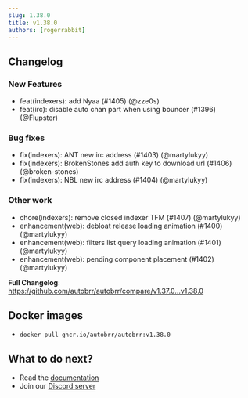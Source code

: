 ```yaml
---
slug: 1.38.0
title: v1.38.0
authors: [rogerrabbit]
---
```


## Changelog

### New Features

- feat(indexers): add Nyaa (#1405) (@zze0s)
- feat(irc): disable auto chan part when using bouncer (#1396) (@Flupster)

### Bug fixes

- fix(indexers): ANT new irc address (#1403) (@martylukyy)
- fix(indexers): BrokenStones add auth key to download url (#1406) (@broken-stones)
- fix(indexers): NBL new irc address (#1404) (@martylukyy)

### Other work

- chore(indexers): remove closed indexer TFM (#1407) (@martylukyy)
- enhancement(web): debloat release loading animation (#1400) (@martylukyy)
- enhancement(web): filters list query loading animation (#1401) (@martylukyy)
- enhancement(web): pending component placement (#1402) (@martylukyy)

**Full Changelog**: https://github.com/autobrr/autobrr/compare/v1.37.0...v1.38.0

## Docker images

- `docker pull ghcr.io/autobrr/autobrr:v1.38.0`

## What to do next?

- Read the [documentation](https://autobrr.com)
- Join our [Discord server](https://discord.gg/8s5d8pFhba)
